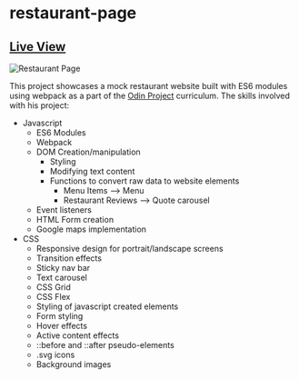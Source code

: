 # restaurant-page

## [Live View](https://snaeem3.github.io/restaurant-page/)
![Restaurant Page](https://user-images.githubusercontent.com/11710951/212519880-77ab9772-be6a-467c-849f-46eeb8e63dfd.PNG)

This project showcases a mock restaurant website built with ES6 modules using webpack as a part of the [Odin Project](https://www.theodinproject.com/lessons/node-path-javascript-restaurant-page) curriculum. The skills involved with his project:

- Javascript
  - ES6 Modules
  - Webpack
  - DOM Creation/manipulation
    - Styling
    - Modifying text content
    - Functions to convert raw data to website elements
      - Menu Items --> Menu
      - Restaurant Reviews --> Quote carousel
  - Event listeners
  - HTML Form creation
  - Google maps implementation
- CSS
  - Responsive design for portrait/landscape screens
  - Transition effects
  - Sticky nav bar
  - Text carousel
  - CSS Grid
  - CSS Flex
  - Styling of javascript created elements
  - Form styling
  - Hover effects
  - Active content effects
  - ::before and ::after pseudo-elements
  - .svg icons
  - Background images
